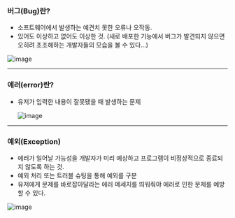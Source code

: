          

### 버그(Bug)란?
- 소프트웨어에서 발생하는 예견치 못한 오류나 오작동.
- 있어도 이상하고 없어도 이상한 것. (새로 배포한 기능에서 버그가 발견되지 않으면 오히려 초조해하는 개발자들의 모습을 볼 수 있다...)

![image](https://cdn.inflearn.com/public/files/pages/ed1575c7-0b87-4433-92f4-96be47bd5cbf/vol12-1.png)

---------------
### 에러(error)란?
- 유저가 입력한 내용이 잘못됐을 때 발생하는 문제

   ![image](https://celclipmaterialprod.s3-ap-northeast-1.amazonaws.com/16/63/1816316/thumbnail?1611751059)

----------------
### 예외(Exception)
- 에러가 일어날 가능성을 개발자가 미리 예상하고 프로그램이 비정상적으로 종료되지 않도록 하는 것.
- 예외 처리 또는 트러블 슈팅을 통해 예외를 구분
- 유저에게 문제를 바로잡아달라는 에러 메세지를 띄워줘야 에러로 인한 문제를 예방할 수 있다.

![image](https://cdn.inflearn.com/public/files/pages/a7881bc6-bc68-4fd9-9519-4d88557059f7/vol12-2.png)

